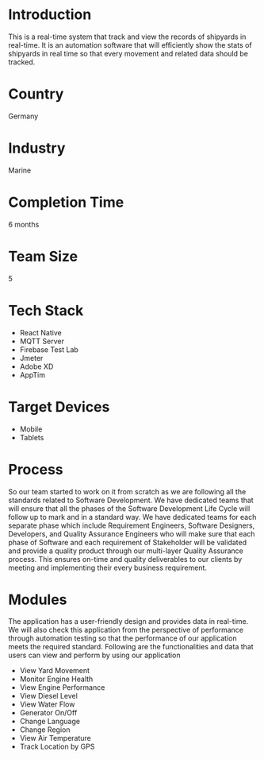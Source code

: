 # Introduction
This is a real-time system that track and view the records of shipyards in real-time. It is an automation software that will efficiently show the stats of shipyards in real time so that every movement and related data should be tracked.
# Country
Germany
# Industry
Marine
# Completion Time
6 months
# Team Size
5
# Tech Stack
- React Native
- MQTT Server
- Firebase Test Lab
- Jmeter
- Adobe XD  
- AppTim
# Target Devices
- Mobile
- Tablets
# Process
So our team started to work on it from scratch as we are following all the standards related to Software Development. We have dedicated teams that will ensure that all the phases of the Software Development Life Cycle will follow up to mark and in a standard way.
We have dedicated teams for each separate phase which include Requirement Engineers, Software Designers, Developers, and Quality Assurance Engineers who will make sure that each phase of Software and each requirement of Stakeholder will be validated and provide a quality product through our multi-layer Quality Assurance process.
This ensures on-time and quality deliverables to our clients by meeting and implementing their every business requirement.
# Modules
The application has a user-friendly design and provides data in real-time. We will also check this application from the perspective of performance through automation testing so that the performance of our application meets the required standard. Following are the functionalities and data that users can view and perform by using our application
- View Yard Movement
- Monitor Engine Health
- View Engine Performance
- View Diesel Level
- View Water Flow
- Generator On/Off
- Change Language
- Change Region
- View Air Temperature
- Track Location by GPS
